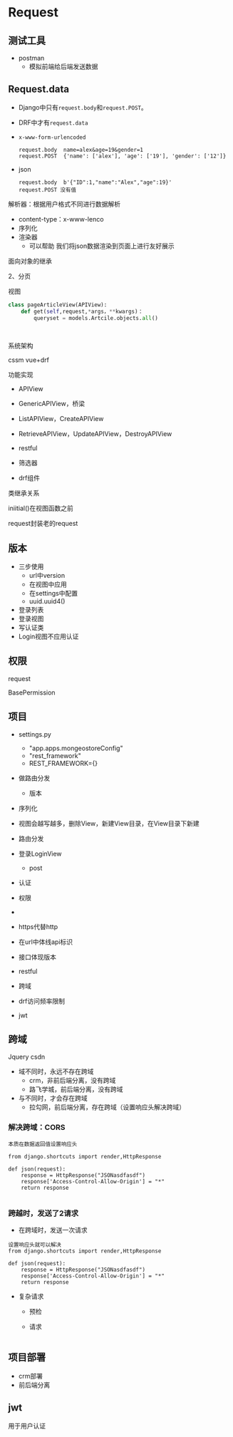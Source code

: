 # Request



## 测试工具

- postman
  - 模拟前端给后端发送数据
  
    

## Request.data

- Django中只有`request.body`和`request.POST`。

- DRF中才有`request.data`

- `x-www-form-urlencoded`

  ```
  request.body  name=alex&age=19&gender=1
  request.POST	{'name': ['alex'], 'age': ['19'], 'gender': ['12']}
  ```

- json

  ```
  request.body  b'{"ID":1,"name":"Alex","age":19}'
  request.POST 没有值
  ```

  





解析器：根据用户格式不同进行数据解析

- content-type：x-www-lenco
- 序列化
- 渲染器
  - 可以帮助   我们将json数据渲染到页面上进行友好展示



面向对象的继承



2、分页

视图

```python
class pageArticleView(APIView):
	def get(self,request,*args，**kwargs)：
		queryset = models.Artcile.objects.all()
        
        
```

系统架构

cssm vue+drf

功能实现

- APIView

- GenericAPIView，桥梁 

- ListAPIView，CreateAPIView
- RetrieveAPIView，UpdateAPIView，DestroyAPIView
- restful
- 筛选器
- drf组件

类继承关系

iniitial()在视图函数之前

request封装老的request

## 版本

- 三步使用
  - url中version
  - 在视图中应用
  - 在settings中配置
  - uuid.uuid4()
- 登录列表
- 登录视图
- 写认证类
- Login视图不应用认证



## 权限

request

BasePermission 





## 项目

- settings.py
  - "app.apps.mongeostoreConfig"
  - "rest_framework"
  - REST_FRAMEWORK={}
- 做路由分发
  - 版本
- 序列化
- 视图会越写越多，删除View，新建View目录，在View目录下新建
- 路由分发
- 登录LoginView
  - post
- 认证
- 权限
- 

- https代替http
- 在url中体线api标识
- 接口体现版本
- restful

- 跨域
- drf访问频率限制
- jwt

## 跨域

Jquery csdn

- 域不同时，永远不存在跨域
  - crm，非前后端分离，没有跨域
  - 路飞学城，前后端分离，没有跨域
- 与不同时，才会存在跨域
  - 拉勾网，前后端分离，存在跨域（设置响应头解决跨域）

### 解决跨域：CORS

```
本质在数据返回值设置响应头

from django.shortcuts import render,HttpResponse

def json(request):
    response = HttpResponse("JSONasdfasdf")
    response['Access-Control-Allow-Origin'] = "*"
    return response
    
```

### 跨越时，发送了2请求

- 在跨域时，发送一次请求

```
设置响应头就可以解决
from django.shortcuts import render,HttpResponse

def json(request):
    response = HttpResponse("JSONasdfasdf")
    response['Access-Control-Allow-Origin'] = "*"
    return response
```



- 复杂请求

  - 预检

  - 请求

    ```
    
    ```

    

## 项目部署

- crm部署
- 前后端分离



## jwt

用于用户认证